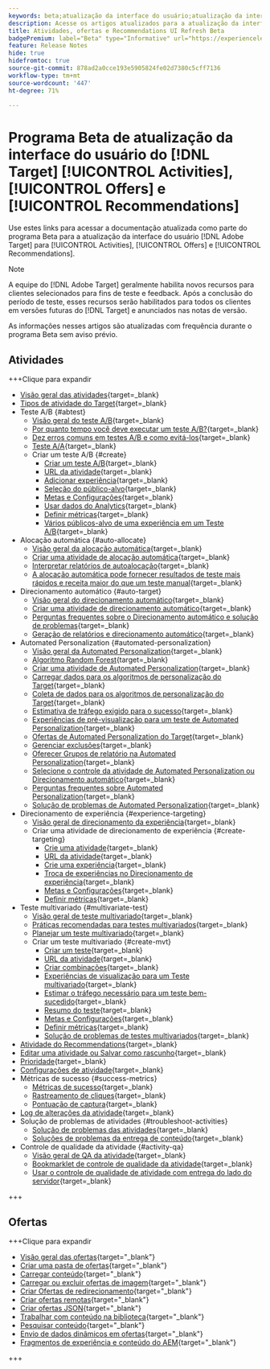 ```yaml
---
keywords: beta;atualização da interface do usuário;atualização da interface;
description: Acesse os artigos atualizados para a atualização da interface do usuário do Target para Atividades, Ofertas e Recommendations
title: Atividades, ofertas e Recommendations UI Refresh Beta
badgePremium: label="Beta" type="Informative" url="https://experienceleague.adobe.com/docs/target/using/introduction/intro.html?lang=en#beta newtab=true" tooltip="Saiba mais sobre o  [!DNL Target] programa Beta."
feature: Release Notes
hide: true
hidefromtoc: true
source-git-commit: 878ad2a0cce193e5905824fe02d7380c5cff7136
workflow-type: tm+mt
source-wordcount: '447'
ht-degree: 71%

---
```


# Programa Beta de atualização da interface do usuário do [!DNL Target] [!UICONTROL Activities], [!UICONTROL Offers] e [!UICONTROL Recommendations]

Use estes links para acessar a documentação atualizada como parte do programa Beta para a atualização da interface do usuário [!DNL Adobe Target] para [!UICONTROL Activities], [!UICONTROL Offers] e [!UICONTROL Recommendations].

>[!NOTE]
>
>A equipe do [!DNL Adobe Target] geralmente habilita novos recursos para clientes selecionados para fins de teste e feedback. Após a conclusão do período de teste, esses recursos serão habilitados para todos os clientes em versões futuras do [!DNL Target] e anunciados nas notas de versão.
>
>As informações nesses artigos são atualizadas com frequência durante o programa Beta sem aviso prévio.

## Atividades

+++Clique para expandir

+ [Visão geral das atividades](c-activities/activities.md){target=_blank}
+ [Tipos de atividade do Target](c-activities/target-activities-guide.md){target=_blank}
+ Teste A/B {#abtest}
   + [Visão geral do teste A/B](c-activities/t-test-ab/test-ab.md){target=_blank}
   + [Por quanto tempo você deve executar um teste A/B?](c-activities/t-test-ab/sample-size-determination.md){target=_blank}
   + [Dez erros comuns em testes A/B e como evitá-los](c-activities/t-test-ab/common-ab-testing-pitfalls.md){target=_blank}
   + [Teste A/A](/help/main/c-activities/t-test-ab/aa-testing.md){target=_blank}
   + Criar um teste A/B {#create}
      + [Criar um teste A/B](c-activities/t-test-ab/t-test-create-ab/test-create-ab.md){target=_blank}
      + [URL da atividade](c-activities/t-test-ab/t-test-create-ab/ab-activity-url.md){target=_blank}
      + [Adicionar experiência](c-activities/t-test-ab/t-test-create-ab/ab-add-experience.md){target=_blank}
      + [Seleção do público-alvo](c-activities/t-test-ab/t-test-create-ab/ab-audience.md){target=_blank}
      + [Metas e Configurações](c-activities/t-test-ab/t-test-create-ab/ab-goals-and-settings.md){target=_blank}
      + [Usar dados do Analytics](c-activities/t-test-ab/t-test-create-ab/create-a4t.md){target=_blank}
      + [Definir métricas](c-activities/t-test-ab/t-test-create-ab/ab-set-metrics.md){target=_blank}
      + [Vários públicos-alvo de uma experiência em um Teste A/B](c-activities/t-test-ab/t-test-create-ab/target-experience-to-multiple-audiences.md){target=_blank}
+ Alocação automática {#auto-allocate}
   + [Visão geral da alocação automática](c-activities/automated-traffic-allocation/automated-traffic-allocation.md){target=_blank}
   + [Criar uma atividade de alocação automática](/help/main/c-activities/automated-traffic-allocation/create-auto-allocate-activity.md){target=_blank}
   + [Interpretar relatórios de autoalocação](c-activities/automated-traffic-allocation/determine-winner.md){target=_blank}
   + [A alocação automática pode fornecer resultados de teste mais rápidos e receita maior do que um teste manual](/help/main/c-activities/automated-traffic-allocation/faster-results-higher-revenue.md){target=_blank}
+ Direcionamento automático {#auto-target}
   + [Visão geral do direcionamento automático](/help/main/c-activities/auto-target/auto-target-to-optimize.md){target=_blank}
   + [Criar uma atividade de direcionamento automático](/help/main/c-activities/auto-target/create-auto-target.md){target=_blank}
   + [Perguntas frequentes sobre o Direcionamento automático e solução de problemas](/help/main/c-activities/auto-target/auto-target-troubleshooting-faqs.md){target=_blank}
   + [Geração de relatórios e direcionamento automático](/help/main/c-activities/auto-target/reporting-and-auto-target.md){target=_blank}
+ Automated Personalization {#automated-personalization}
   + [Visão geral da Automated Personalization](c-activities/t-automated-personalization/automated-personalization.md){target=_blank}
   + [Algoritmo Random Forest](c-activities/t-automated-personalization/algo-random-forest.md){target=_blank}
   + [Criar uma atividade de Automated Personalization](c-activities/t-automated-personalization/create-ap-activity.md){target=_blank}
   + [Carregar dados para os algoritmos de personalização do Target](c-activities/t-automated-personalization/uploading-data-for-the-target-personalization-algorithms.md){target=_blank}
   + [Coleta de dados para os algoritmos de personalização do Target](c-activities/t-automated-personalization/ap-data.md){target=_blank}
   + [Estimativa de tráfego exigido para o sucesso](c-activities/t-automated-personalization/ap-traffic-estimator.md){target=_blank}
   + [ Experiências de pré-visualização para um teste de Automated Personalization](c-activities/t-automated-personalization/ap-preview-experiences.md){target=_blank}
   + [Ofertas de Automated Personalization do Target](c-activities/t-automated-personalization/ap-target-offers.md){target=_blank}
   + [Gerenciar exclusões](c-activities/t-automated-personalization/managing-exclusions.md){target=_blank}
   + [Oferecer Grupos de relatório na Automated Personalization](/help/main/c-activities/t-automated-personalization/offer-reporting-groups-in-automated-personalization.md){target=_blank}
   + [Selecione o controle da atividade de Automated Personalization ou Direcionamento automático](c-activities/t-automated-personalization/experience-as-control.md){target=_blank}
   + [Perguntas frequentes sobre Automated Personalization](c-activities/t-automated-personalization/automated-personalization-faq.md){target=_blank}
   + [Solução de problemas de Automated Personalization](c-activities/t-automated-personalization/ap-trouble.md){target=_blank}
+ Direcionamento de experiência {#experience-targeting}
   + [Visão geral de direcionamento da experiência](c-activities/t-experience-target/experience-target.md){target=_blank}
   + Criar uma atividade de direcionamento de experiência {#create-targeting}
      + [Crie uma atividade](c-activities/t-experience-target/t-xt-create/xt-create.md){target=_blank}
      + [URL da atividade](c-activities/t-experience-target/t-xt-create/xt-activity-url.md){target=_blank}
      + [Crie uma experiência](c-activities/t-experience-target/t-xt-create/xt-add-experience.md){target=_blank}
      + [Troca de experiências no Direcionamento de experiência](c-activities/t-experience-target/t-xt-create/xt-switching-experiences.md){target=_blank}
      + [Metas e Configurações](c-activities/t-experience-target/t-xt-create/xt-goals-and-settings.md){target=_blank}
      + [Definir métricas](c-activities/t-experience-target/t-xt-create/xt-set-metrics.md){target=_blank}
+ Teste multivariado {#multivariate-test}
   + [Visão geral de teste multivariado](c-activities/c-multivariate-testing/multivariate-testing.md){target=_blank}
   + [Práticas recomendadas para testes multivariados](c-activities/c-multivariate-testing/best-practices.md){target=_blank}
   + [Planejar um teste multivariado](c-activities/c-multivariate-testing/plan-mvt.md){target=_blank}
   + Criar um teste multivariado {#create-mvt}
      + [Criar um teste](c-activities/c-multivariate-testing/t-create-multivariate-test/create-multivariate-test.md){target=_blank}
      + [URL da atividade](c-activities/c-multivariate-testing/t-create-multivariate-test/url.md){target=_blank}
      + [Criar combinações](c-activities/c-multivariate-testing/t-create-multivariate-test/add-offers.md){target=_blank}
      + [Experiências de visualização para um Teste multivariado](c-activities/c-multivariate-testing/t-create-multivariate-test/preview-experiences.md){target=_blank}
      + [Estimar o tráfego necessário para um teste bem-sucedido](c-activities/c-multivariate-testing/t-create-multivariate-test/traffic-estimator.md){target=_blank}
      + [Resumo do teste](c-activities/c-multivariate-testing/t-create-multivariate-test/test-summary.md){target=_blank}
      + [Metas e Configurações](c-activities/c-multivariate-testing/t-create-multivariate-test/goals-and-settings.md){target=_blank}
      + [Definir métricas](c-activities/c-multivariate-testing/t-create-multivariate-test/mvt-set-metrics.md){target=_blank}
      + [Solução de problemas de testes multivariados](c-activities/c-multivariate-testing/t-create-multivariate-test/troubleshooting.md){target=_blank}
+ [Atividade do Recommendations](c-activities/recommendations-activity.md){target=_blank}
+ [Editar uma atividade ou Salvar como rascunho](c-activities/edit-activity.md){target=_blank}
+ [Prioridade](c-activities/priority.md){target=_blank}
+ [Configurações de atividade](c-activities/activity-settings.md){target=_blank}
+ Métricas de sucesso {#success-metrics}
   + [Métricas de sucesso](c-activities/r-success-metrics/success-metrics.md){target=_blank}
   + [Rastreamento de cliques](c-activities/r-success-metrics/click-tracking.md){target=_blank}
   + [Pontuação de captura](c-activities/r-success-metrics/capture-score.md){target=_blank}
+ [Log de alterações da atividade](c-activities/change-log.md){target=_blank}
+ Solução de problemas de atividades {#troubleshoot-activities}
   + [Solução de problemas das atividades](c-activities/c-troubleshooting-activities/troubleshooting-activities.md){target=_blank}
   + [Soluções de problemas da entrega de conteúdo](c-activities/c-troubleshooting-activities/content-trouble.md){target=_blank}
+ Controle de qualidade da atividade {#activity-qa}
   + [Visão geral de QA da atividade](c-activities/c-activity-qa/activity-qa.md){target=_blank}
   + [Bookmarklet de controle de qualidade da atividade](c-activities/c-activity-qa/activity-qa-bookmark.md){target=_blank}
   + [Usar o controle de qualidade de atividade com entrega do lado do servidor](c-activities/c-activity-qa/use-qa-mode-with-server-side-delivery.md){target=_blank}

+++

## Ofertas

+++Clique para expandir

+ [Visão geral das ofertas](/help/main/c-experiences/c-manage-content/manage-content-beta.md){target="_blank"}
+ [Criar uma pasta de ofertas](/help/main/c-experiences/c-manage-content/create-content-folder-beta.md){target="_blank"}
+ [Carregar conteúdo](/help/main/c-experiences/c-manage-content/assets-upload-beta.md){target="_blank"}
+ [Carregar ou excluir ofertas de imagem](/help/main/c-experiences/c-manage-content/assets-upload-beta.md){target="_blank"}
+ [Criar Ofertas de redirecionamento](/help/main/c-experiences/c-manage-content/offer-redirect-beta.md){target="_blank"}
+ [Criar ofertas remotas](/help/main/c-experiences/c-manage-content/about-remote-offers-beta.md){target="_blank"}
+ [Criar ofertas JSON](/help/main/c-experiences/c-manage-content/create-json-offer-beta.md){target="_blank"}
+ [Trabalhar com conteúdo na biblioteca](/help/main/c-experiences/c-manage-content/assets-working-beta.md){target="_blank"}
+ [Pesquisar conteúdo](/help/main/c-experiences/c-manage-content/filter-and-search-content.md){target="_blank"}
+ [Envio de dados dinâmicos em ofertas](/help/main/c-experiences/c-manage-content/passing-profile-attributes-to-the-html-offer.md){target="_blank"}
+ [Fragmentos de experiência e conteúdo do AEM](/help/main/c-experiences/c-manage-content/aem-experience-fragments.md){target="_blank"}

+++


